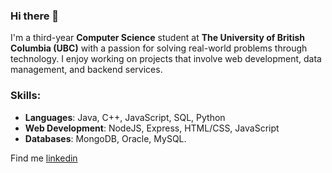 ### Hi there 👋

I'm a third-year **Computer Science** student at **The University of British Columbia (UBC)** with a passion for solving real-world problems through technology. I enjoy working on projects that involve web development, data management, and backend services.

### Skills:
- **Languages**: Java, C++, JavaScript, SQL, Python
- **Web Development**: NodeJS, Express, HTML/CSS, JavaScript
- **Databases**: MongoDB, Oracle, MySQL.

Find me [linkedin]([https://link-url-here.org](https://www.linkedin.com/in/michael-huang-ca/))
